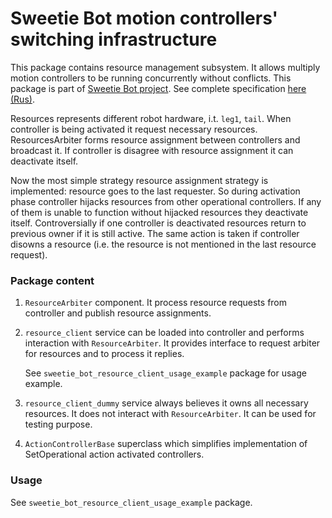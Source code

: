 Sweetie Bot motion controllers' switching infrastructure 
========================================================

This package contains resource management subsystem. It allows multiply motion controllers to be running concurrently 
without conflicts.  This package is part of [Sweetie Bot project](http://sweetiebot.net). 
See complete specification [here (Rus)](https://gitlab.com/sweetie-bot/sweetie_doc/wikis/components-agregator-gait).

Resources represents different robot hardware, i.t. `leg1`, `tail`.
When controller is being activated it request necessary resources. ResourcesArbiter forms resource assignment
between controllers and broadcast it. If controller is disagree with resource assignment it can deactivate itself.

Now the most simple strategy resource assignment strategy is implemented: resource goes to the last requester.
So during activation phase controller hijacks resources from other operational controllers. If any of them is unable 
to function without hijacked resources they deactivate itself. Controversially if one controller is deactivated 
resources return to previous owner if it is still active. The same action is taken if controller disowns 
a resource (i.e. the resource is not mentioned in the last resource request).

### Package content

1. `ResourceArbiter` component. It process resource requests from controller and publish resource assignments.

2. `resource_client` service can be loaded into controller and performs interaction with `ResourceArbiter`.
	It provides interface to request arbiter for resources and to process it replies.

	See `sweetie_bot_resource_client_usage_example` package for usage example.

3. `resource_client_dummy` service always believes it owns all necessary resources. It does not interact with 
    `ResourceArbiter`. It can be used for testing purpose.

4. `ActionControllerBase` superclass which simplifies implementation of SetOperational action activated controllers.


### Usage

See `sweetie_bot_resource_client_usage_example` package.

